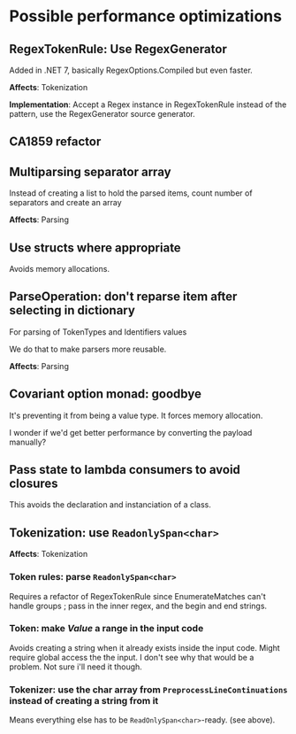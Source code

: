 # Possible performance optimizations

## RegexTokenRule: Use RegexGenerator

Added in .NET 7, basically RegexOptions.Compiled but even faster.

**Affects**: Tokenization

**Implementation**: Accept a Regex instance in RegexTokenRule instead of the pattern, use the RegexGenerator source generator.

## CA1859 refactor

## Multiparsing separator array

Instead of creating a list to hold the parsed items, count number of separators and create an array

**Affects**: Parsing

## Use structs where appropriate

Avoids memory allocations.

## ParseOperation: don't reparse item after selecting in dictionary

For parsing of TokenTypes and Identifiers values

We do that to make parsers more reusable.

**Affects**: Parsing

## Covariant option monad: goodbye

It's preventing it from being a value type. It forces memory allocation.

I wonder if we'd get better performance by converting the payload manually?

## Pass state to lambda consumers to avoid closures

This avoids the declaration and instanciation of a class.

## Tokenization: use `ReadonlySpan<char>`

**Affects**: Tokenization

### Token rules: parse `ReadonlySpan<char>`

Requires a refactor of RegexTokenRule since EnumerateMatches can't handle groups ; pass in the inner regex, and the begin and end strings.

### Token: make *Value* a range in the input code

Avoids creating a string when it already exists inside the input code. Might require global access the the input. I don't see why that would be a problem. Not sure i'll need it though.

### Tokenizer: use the char array from `PreprocessLineContinuations` instead of creating a string from it

Means everything else has to be `ReadOnlySpan<char>`-ready. (see above).
